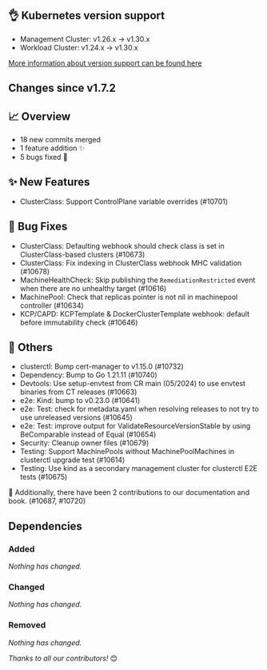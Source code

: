 ## 👌 Kubernetes version support

- Management Cluster: v1.26.x -> v1.30.x
- Workload Cluster: v1.24.x -> v1.30.x

[More information about version support can be found here](https://cluster-api.sigs.k8s.io/reference/versions.html)

## Changes since v1.7.2
## :chart_with_upwards_trend: Overview
- 18 new commits merged
- 1 feature addition ✨
- 5 bugs fixed 🐛

## :sparkles: New Features
- ClusterClass: Support ControlPlane variable overrides (#10701)

## :bug: Bug Fixes
- ClusterClass: Defaulting webhook should check class is set in ClusterClass-based clusters (#10673)
- ClusterClass: Fix indexing in ClusterClass webhook MHC validation (#10678)
- MachineHealthCheck: Skip publishing the `RemediationRestricted` event when there are no unhealthy target (#10616)
- MachinePool: Check that replicas pointer is not nil in machinepool controller (#10634)
- KCP/CAPD: KCPTemplate & DockerClusterTemplate webhook: default before immutability check (#10646)

## :seedling: Others
- clusterctl: Bump cert-manager to v1.15.0 (#10732)
- Dependency: Bump to Go 1.21.11 (#10740)
- Devtools: Use setup-envtest from CR main (05/2024) to use envtest binaries from CT releases (#10663)
- e2e: Kind: bump to v0.23.0 (#10641)
- e2e: Test: check for metadata.yaml when resolving releases to not try to use unreleased versions (#10645)
- e2e: Test: improve output for ValidateResourceVersionStable by using BeComparable instead of Equal (#10654)
- Security: Cleanup owner files (#10679)
- Testing: Support MachinePools without MachinePoolMachines in clusterctl upgrade test (#10614)
- Testing: Use kind as a secondary management cluster for clusterctl E2E tests (#10675)

:book: Additionally, there have been 2 contributions to our documentation and book. (#10687, #10720) 

## Dependencies

### Added
_Nothing has changed._

### Changed
_Nothing has changed._

### Removed
_Nothing has changed._

_Thanks to all our contributors!_ 😊
